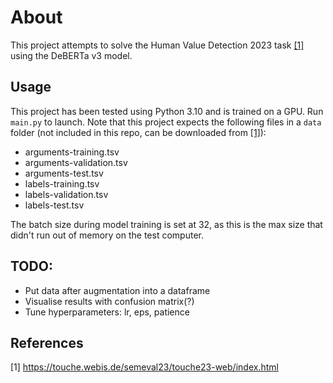 # About
This project attempts to solve the Human Value Detection 2023 task  [[1]](#1) using the DeBERTa v3 model.

## Usage
This project has been tested using Python 3.10 and is trained on a GPU. Run `main.py` to launch.
Note that this project expects the following files in a `data` folder (not included in this repo, can be downloaded from [[1]](#1)):
* arguments-training.tsv
* arguments-validation.tsv
* arguments-test.tsv
* labels-training.tsv
* labels-validation.tsv
* labels-test.tsv

The batch size during model training is set at 32, as this is the max size that didn't run out of memory on the test computer.

## TODO:
* Put data after augmentation into a dataframe
* Visualise results with confusion matrix(?)
* Tune hyperparameters: lr, eps, patience

## References

<a id="1">[1]</a>  https://touche.webis.de/semeval23/touche23-web/index.html
